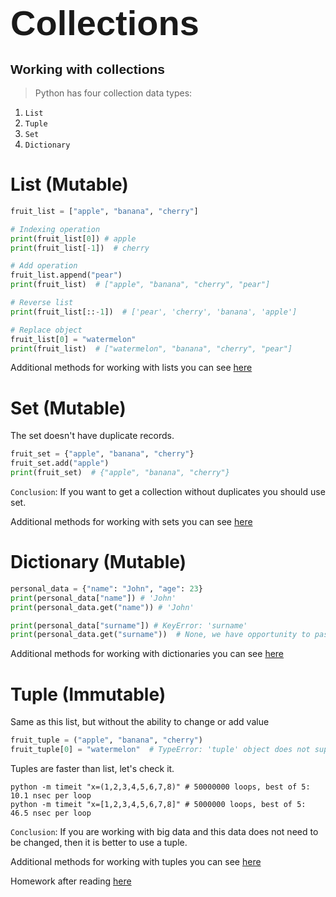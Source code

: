 # <span style="font-family:Helvetica; font-size:2em;">Collections</span>

## <span style="font-family:Helvetica; font-size:1em">Working with collections</span>
> Python has four collection data types:
1. `List`
2. `Tuple`
3. `Set`
4. `Dictionary`
# List (Mutable)
```python
fruit_list = ["apple", "banana", "cherry"]

# Indexing operation
print(fruit_list[0]) # apple
print(fruit_list[-1])  # cherry

# Add operation
fruit_list.append("pear")
print(fruit_list)  # ["apple", "banana", "cherry", "pear"]

# Reverse list
print(fruit_list[::-1])  # ['pear', 'cherry', 'banana', 'apple']

# Replace object
fruit_list[0] = "watermelon"
print(fruit_list)  # ["watermelon", "banana", "cherry", "pear"]
```
Additional methods for working with lists you can see [here](https://www.w3schools.com/python/python_ref_list.asp)

# Set (Mutable)
The set doesn't have duplicate records.
```python
fruit_set = {"apple", "banana", "cherry"}
fruit_set.add("apple")
print(fruit_set)  # {"apple", "banana", "cherry"}
```
`Conclusion`: If you want to get a collection without duplicates you should use set.

Additional methods for working with sets you can see [here](https://www.w3schools.com/python/python_ref_set.asp)


# Dictionary (Mutable)
```python
personal_data = {"name": "John", "age": 23}
print(personal_data["name"]) # 'John'
print(personal_data.get("name")) # 'John'

print(personal_data["surname"]) # KeyError: 'surname'
print(personal_data.get("surname"))  # None, we have opportunity to pass a second argument to get method will default to None
```
Additional methods for working with dictionaries you can see [here](https://www.w3schools.com/python/python_ref_dictionary.asp)

# Tuple (Immutable)
Same as this list, but without the ability to change or add value
```python
fruit_tuple = ("apple", "banana", "cherry")
fruit_tuple[0] = "watermelon"  # TypeError: 'tuple' object does not support item assignment
```
Tuples are faster than list, let's check it.
```commandline
python -m timeit "x=(1,2,3,4,5,6,7,8)" # 50000000 loops, best of 5: 10.1 nsec per loop
python -m timeit "x=[1,2,3,4,5,6,7,8]" # 5000000 loops, best of 5: 46.5 nsec per loop
```
`Conclusion`: If you are working with big data and this data does not need to be changed, then it is better to use a tuple.


Additional methods for working with tuples you can see [here](https://www.w3schools.com/python/python_ref_tuple.asp)

Homework after reading [here](https://github.com/philip136/pythonCourseForBeginners/blob/development/collections/homework.md)
